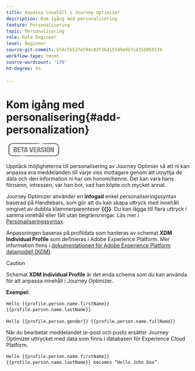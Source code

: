 ```yaml
---
title: Anpassa innehåll i Journey Optimizer
description: Kom igång med personalisering
feature: Personalisering
topic: Personalisering
role: Data Engineer
level: Beginner
source-git-commit: b58c5b527e594c03f3b415549e6b7cd15b050139
workflow-type: tm+mt
source-wordcount: '179'
ht-degree: 5%

---
```


# Kom igång med personalisering{#add-personalization}

![](../assets/do-not-localize/badge.png)

Upptäck möjligheterna till personalisering av Journey Optimier så att ni kan anpassa era meddelanden till varje viss mottagare genom att utnyttja de data och den information ni har om honom/henne. Det kan vara hans förnamn, intressen, var han bor, vad han köpte och mycket annat.

Journey Optimizer använder en **infogad** enkel personaliseringssyntax baserad på Handlebars, som gör att du kan skapa uttryck med innehåll omgivet av dubbla klammerparenteser **{{}}**. Du kan lägga till flera uttryck i samma innehåll eller fält utan begränsningar. Läs mer i [Personaliseringssyntax](personalization-syntax.md).

Anpassningen baseras på profildata som hanteras av schemat **XDM Individual Profile** som definieras i Adobe Experience Platform. Mer information finns i [dokumentationen för Adobe Experience Platform datamodell (XDM)](https://experienceleague.adobe.com/docs/experience-platform/xdm/home.html?lang=sv).

>[!CAUTION]
>Schemat **XDM Individual Profile** är det enda schema som du kan använda för att anpassa innehåll i Journey Optimizer.

**Exempel:**

```
Hello {{profile.person.name.firstName}} {{profile.person.name.lastName}}

Hello {{profile.person.gender}} {{profile.person.name.fullName}}
```

När du bearbetar meddelandet (e-post och push) ersätter Journey Optimizer uttrycket med data som finns i databasen för Experience Cloud Platform.

```
Hello {{profile.person.name.firstName}} {{profile.person.name.lastName}} becomes “Hello John Doe”.
```
